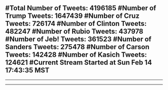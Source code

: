 #Total Number of Tweets: 4196185 
#Number of Trump Tweets: 1647439
#Number of Cruz Tweets: 726174
#Number of Clinton Tweets: 482247
#Number of Rubio Tweets: 437978
#Number of Jeb! Tweets: 361523
#Number of Sanders Tweets: 275478
#Number of Carson Tweets: 142428
#Number of Kasich Tweets: 124621
#Current Stream Started at Sun Feb 14 17:43:35 MST
---
---
---
